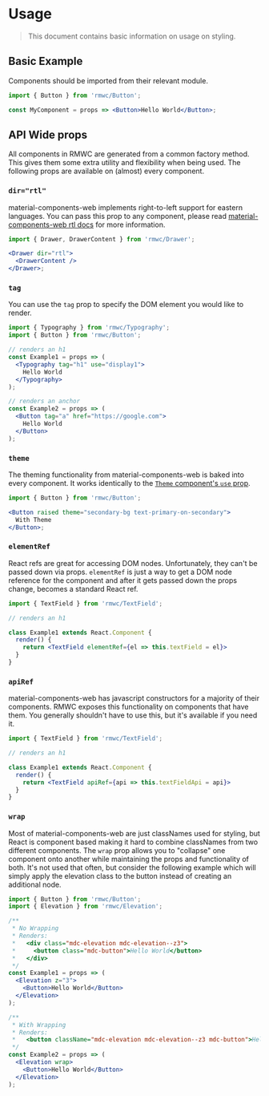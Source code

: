# Usage

> This document contains basic information on usage on styling.

## Basic Example

Components should be imported from their relevant module.

```jsx
import { Button } from 'rmwc/Button';

const MyComponent = props => <Button>Hello World</Button>;
```

## API Wide props

All components in RMWC are generated from a common factory method. This gives them some extra utility and flexibility when being used. The following props are available on (almost) every component.

### `dir="rtl"`

material-components-web implements right-to-left support for eastern languages. You can pass this prop to any component, please read [material-components-web rtl docs](https://material.io/components/web/catalog/rtl/) for more information.

```jsx
import { Drawer, DrawerContent } from 'rmwc/Drawer';

<Drawer dir="rtl">
  <DrawerContent />
</Drawer>;
```

### `tag`

You can use the `tag` prop to specify the DOM element you would like to render.

```jsx
import { Typography } from 'rmwc/Typography';
import { Button } from 'rmwc/Button';

// renders an h1
const Example1 = props => (
  <Typography tag="h1" use="display1">
    Hello World
  </Typography>
);

// renders an anchor
const Example2 = props => (
  <Button tag="a" href="https://google.com">
    Hello World
  </Button>
);
```

### `theme`

The theming functionality from material-components-web is baked into every component. It works identically to the [`Theme` component's `use` prop](theme).

```jsx
import { Button } from 'rmwc/Button';

<Button raised theme="secondary-bg text-primary-on-secondary">
  With Theme
</Button>;
```

### `elementRef`

React refs are great for accessing DOM nodes. Unfortunately, they can't be passed down via props. `elementRef` is just a way to get a DOM node reference for the component and after it gets passed down the props change, becomes a standard React ref.

```jsx
import { TextField } from 'rmwc/TextField';

// renders an h1

class Example1 extends React.Component {
  render() {
    return <TextField elementRef={el => this.textField = el}>
  }
}
```

### `apiRef`

material-components-web has javascript constructors for a majority of their components. RMWC exposes this functionality on components that have them. You generally shouldn't have to use this, but it's available if you need it.

```jsx
import { TextField } from 'rmwc/TextField';

// renders an h1

class Example1 extends React.Component {
  render() {
    return <TextField apiRef={api => this.textFieldApi = api}>
  }
}
```

### `wrap`

Most of material-components-web are just classNames used for styling, but React is component based making it hard to combine classNames from two different components. The `wrap` prop allows you to "collapse" one component onto another while maintaining the props and functionality of both. It's not used that often, but consider the following example which will simply apply the elevation class to the button instead of creating an additional node.

```jsx
import { Button } from 'rmwc/Button';
import { Elevation } from 'rmwc/Elevation';

/**
 * No Wrapping
 * Renders:
 *   <div class="mdc-elevation mdc-elevation--z3">
 *     <button class="mdc-button">Hello World</button>
 *   </div>
 */
const Example1 = props => (
  <Elevation z="3">
    <Button>Hello World</Button>
  </Elevation>
);

/**
 * With Wrapping
 * Renders:
 *   <button className="mdc-elevation mdc-elevation--z3 mdc-button">Hello World</button>
 */
const Example2 = props => (
  <Elevation wrap>
    <Button>Hello World</Button>
  </Elevation>
);
```
